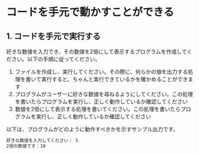 # コードを手元で動かすことができる

## 1. コードを手元で実行する

好きな数値を入力でき、その数値を2倍にして表示するプログラムを作成してください。以下の手順に従ってください。

1. ファイルを作成し、実行してください。その際に、何らかの値を出力する処理を書いて実行すると、ちゃんと実行できているかを確かめることができます
2. プログラムがユーザーに好きな数値を尋ねるようにしてください。この処理を書いたらプログラムを実行し、正しく動作しているか確認してください
3. 数値を2倍にして表示する処理を書いてください。この処理を書いたらプログラムを実行し、正しく動作しているか確認してください

以下は、プログラムがどのように動作すべきかを示すサンプル出力です。

```bash
好きな数値を入力してください： 5
2倍の数値です：10
```
